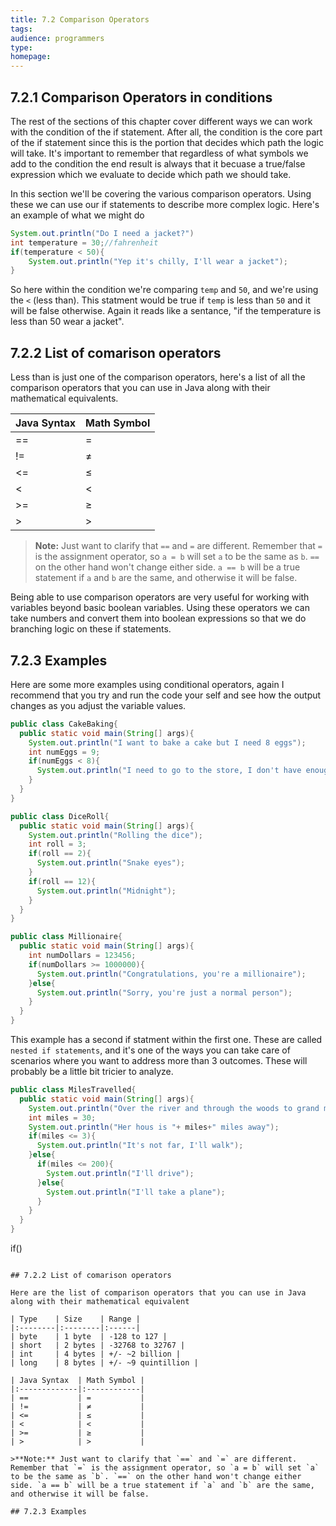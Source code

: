 ```yaml
---
title: 7.2 Comparison Operators
tags:
audience: programmers
type:
homepage:
---
```


## 7.2.1 Comparison Operators in conditions

The rest of the sections of this chapter cover different ways we can work with the condition of the if statement. After all, the condition is the core part of the if statement since this is the portion that decides which path the logic will take. It's important to remember that regardless of what symbols we add to the condition the end result is always that it becuase a true/false expression which we evaluate to decide which path we should take.

In this section we'll be covering the various comparison operators. Using these we can use our if statements to describe more complex logic. Here's an example of what we might do

```java
System.out.println("Do I need a jacket?")
int temperature = 30;//fahrenheit
if(temperature < 50){
    System.out.println("Yep it's chilly, I'll wear a jacket");
}
```

So here within the condition we're comparing `temp` and `50`, and we're using the `<` (less than). This statment would be true if `temp` is less than `50` and it will be false otherwise. Again it reads like a sentance,  "if the temperature is less than 50 wear a jacket".

## 7.2.2 List of comarison operators

Less than is just one of the comparison operators, here's a list of all the comparison operators that you can use in Java along with their mathematical equivalents.

| Java Syntax | Math Symbol  |
|:--------|:--------|
| ==    | \=  |
| !=   | ≠ |
| <=     | ≤ |
| <    | < |
| >=    | ≥ |
| >    | \> |

>**Note:** Just want to clarify that `==` and `=` are different. Remember that `=` is the assignment operator, so `a = b` will set `a` to be the same as `b`. `==` on the other hand won't change either side. `a == b` will be a true statement if `a` and `b` are the same, and otherwise it will be false.

Being able to use comparison operators are very useful for working with variables beyond basic boolean variables. Using these operators we can take numbers and convert them into boolean expressions so that we do branching logic on these if statements.

## 7.2.3 Examples

Here are some more examples using conditional operators, again I recommend that you try and run the code your self and see how the output changes as you adjust the variable values.

```java
public class CakeBaking{
  public static void main(String[] args){
    System.out.println("I want to bake a cake but I need 8 eggs");
    int numEggs = 9;
    if(numEggs < 8){
      System.out.println("I need to go to the store, I don't have enough eggs");
    }
  }
}
```

```java
public class DiceRoll{
  public static void main(String[] args){
    System.out.println("Rolling the dice");
    int roll = 3;
    if(roll == 2){
      System.out.println("Snake eyes");
    }
    if(roll == 12){
      System.out.println("Midnight");
    }
  }
}
```

```java
public class Millionaire{
  public static void main(String[] args){
    int numDollars = 123456;
    if(numDollars >= 1000000){
      System.out.println("Congratulations, you're a millionaire");
    }else{
      System.out.println("Sorry, you're just a normal person");
    }
  }
}
```

This example has a second if statment within the first one. These are called `nested if statements`, and it's one of the ways you can take care of scenarios where you want to address more than 3 outcomes. These will probably be a little bit tricier to analyze.

```java
public class MilesTravelled{
  public static void main(String[] args){
    System.out.println("Over the river and through the woods to grand mother's house I go. How should I get there?");
    int miles = 30;
    System.out.println("Her hous is "+ miles+" miles away");
    if(miles <= 3){
      System.out.println("It's not far, I'll walk");
    }else{
      if(miles <= 200){
        System.out.println("I'll drive");
      }else{
        System.out.println("I'll take a plane");
      }
    }
  }
}
```
if()
```

## 7.2.2 List of comarison operators

Here are the list of comparison operators that you can use in Java along with their mathematical equivalent

| Type    | Size    | Range |
|:--------|:--------|:------|
| byte    | 1 byte  | -128 to 127 |
| short   | 2 bytes | -32768 to 32767 |
| int     | 4 bytes | +/- ~2 billion |
| long    | 8 bytes | +/- ~9 quintillion |

| Java Syntax  | Math Symbol |
|:-------------|:------------|
| ==           | =           |
| !=           | ≠           |
| <=           | ≤           |
| <            | <           |
| >=           | ≥           |
| >            | >           |

>**Note:** Just want to clarify that `==` and `=` are different. Remember that `=` is the assignment operator, so `a = b` will set `a` to be the same as `b`. `==` on the other hand won't change either side. `a == b` will be a true statement if `a` and `b` are the same, and otherwise it will be false.

## 7.2.3 Examples
